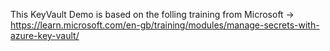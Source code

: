 This KeyVault Demo is based on the folling training from Microsoft -> https://learn.microsoft.com/en-gb/training/modules/manage-secrets-with-azure-key-vault/